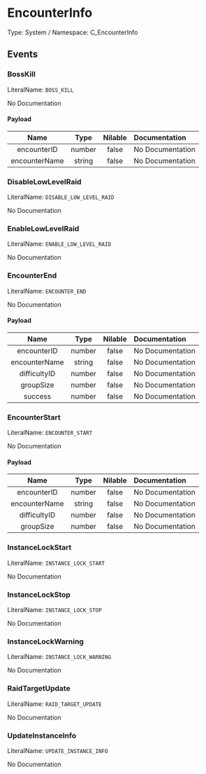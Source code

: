 # EncounterInfo

Type: System / Namespace: C_EncounterInfo

## Events

### BossKill
LiteralName: `BOSS_KILL`

No Documentation

#### Payload
|Name|Type|Nilable|Documentation|
|:---:|:---:|:---:|:---|
|encounterID|number|false|No Documentation|
|encounterName|string|false|No Documentation|
### DisableLowLevelRaid
LiteralName: `DISABLE_LOW_LEVEL_RAID`

No Documentation

### EnableLowLevelRaid
LiteralName: `ENABLE_LOW_LEVEL_RAID`

No Documentation

### EncounterEnd
LiteralName: `ENCOUNTER_END`

No Documentation

#### Payload
|Name|Type|Nilable|Documentation|
|:---:|:---:|:---:|:---|
|encounterID|number|false|No Documentation|
|encounterName|string|false|No Documentation|
|difficultyID|number|false|No Documentation|
|groupSize|number|false|No Documentation|
|success|number|false|No Documentation|
### EncounterStart
LiteralName: `ENCOUNTER_START`

No Documentation

#### Payload
|Name|Type|Nilable|Documentation|
|:---:|:---:|:---:|:---|
|encounterID|number|false|No Documentation|
|encounterName|string|false|No Documentation|
|difficultyID|number|false|No Documentation|
|groupSize|number|false|No Documentation|
### InstanceLockStart
LiteralName: `INSTANCE_LOCK_START`

No Documentation

### InstanceLockStop
LiteralName: `INSTANCE_LOCK_STOP`

No Documentation

### InstanceLockWarning
LiteralName: `INSTANCE_LOCK_WARNING`

No Documentation

### RaidTargetUpdate
LiteralName: `RAID_TARGET_UPDATE`

No Documentation

### UpdateInstanceInfo
LiteralName: `UPDATE_INSTANCE_INFO`

No Documentation

